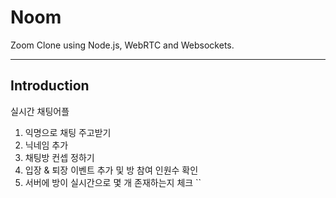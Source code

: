 # Noom

Zoom Clone using Node.js, WebRTC and Websockets.

---

## Introduction

실시간 채팅어플

1. 익명으로 채팅 주고받기
2. 닉네임 추가
3. 채팅방 컨셉 정하기
4. 입장 & 퇴장 이벤트 추가 및 방 참여 인원수 확인
5. 서버에 방이 실시간으로 몇 개 존재하는지 체크
   ``
